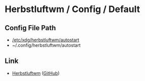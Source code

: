 
# Herbstluftwm / Config / Default


## Config File Path

* [/etc/xdg/herbstluftwm/autostart](https://github.com/herbstluftwm/herbstluftwm/blob/master/share/autostart)
* ~/.config/herbstluftwm/autostart

## Link

* [Herbstluftwm](https://herbstluftwm.org/) ([GitHub](https://github.com/herbstluftwm/herbstluftwm))
